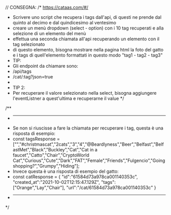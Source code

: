 // CONSEGNA:
/*
    https://cataas.com/#/
 *  Scrivere uno script che recupera i tags dall'api, di questi ne prende dal quinto al decimo e dal quindicesimo al ventesimo
 *  creare un menù dropdown (select - option) con i 10 tag recuperati e alla selezione di un elemento del menù 
 *  effettua una seconda chiamata all'api recuperando un elemento con il tag selezionato
 *  di questo elemento, bisogna mostrare nella pagina html la foto del gatto e i tags di quell'elemento
formattati in questo modo "tag1 - tag2 - tag3"
*  TIP:
 *  Gli endpoint da chiamare sono:
 *  /api/tags
 *  /cat/:tag?json=true
 * 
 *  TIP 2:
 *  Per recuperare il valore selezionato nella select, bisogna aggiungere l'eventListner a quest'ultima e recuperarne il value
*/

/**
 *  --------------
 *  Se non si riuscisse a fare la chiamata per recuperare i tag, questa è una risposta di esempio:
 *  const tagsResponse = ["","#christmascat","2cats","3","4","@Beardlyness","Beer","Belfast","BelfastMet","Black","Buckley","Cat","Cat in a faucet","Catto","Chair","CryptoWorld Cat","Curious","Cute","Dark","FAT","Female","Friends","Fulgencio","Going shopping?","Grumpy","Hiding"];
 *  Invece questa è una risposta di esempio del gatto:
 *  const catResponse = { "id":"61584d73a978ca001140353c", "created_at":"2021-10-02T12:15:47.129Z", "tags":["Orange","Lay","Chair"], "url":"/cat/61584d73a978ca001140353c" }
 *  --------------
 */

